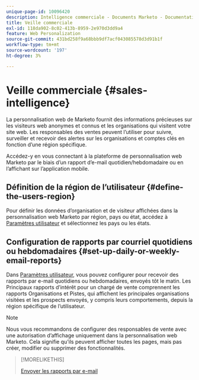 ```yaml
---
unique-page-id: 10096420
description: Intelligence commerciale - Documents Marketo - Documentation du produit
title: Veille commerciale
exl-id: 118da902-8c02-413b-8959-2e970d3dd9a4
feature: Web Personalization
source-git-commit: 431bd258f9a68bbb9df7acf043085578d3d91b1f
workflow-type: tm+mt
source-wordcount: '197'
ht-degree: 3%

---
```


# Veille commerciale {#sales-intelligence}

La personnalisation web de Marketo fournit des informations précieuses sur les visiteurs web anonymes et connus et les organisations qui visitent votre site web. Les responsables des ventes peuvent l’utiliser pour suivre, surveiller et recevoir des alertes sur les organisations et comptes clés en fonction d’une région spécifique.

Accédez-y en vous connectant à la plateforme de personnalisation web Marketo par le biais d’un rapport d’e-mail quotidien/hebdomadaire ou en l’affichant sur l’application mobile.

## Définition de la région de l’utilisateur {#define-the-users-region}

Pour définir les données d’organisation et de visiteur affichées dans la personnalisation web Marketo par région, pays ou état, accédez à [Paramètres utilisateur](/help/marketo/product-docs/web-personalization/getting-started/user-settings.md) et sélectionnez les pays ou les états.

## Configuration de rapports par courriel quotidiens ou hebdomadaires {#set-up-daily-or-weekly-email-reports}

Dans [Paramètres utilisateur](/help/marketo/product-docs/web-personalization/getting-started/user-settings.md), vous pouvez configurer pour recevoir des rapports par e-mail quotidiens ou hebdomadaires, envoyés tôt le matin. Les Principaux rapports d’intérêt pour un chargé de vente comprennent les rapports Organisations et Pistes, qui affichent les principales organisations visitées et les prospects envoyés, y compris leurs comportements, depuis la région spécifique de l’utilisateur.

>[!NOTE]
>
>Nous vous recommandons de configurer des responsables de vente avec une autorisation d’affichage uniquement dans la personnalisation web Marketo. Cela signifie qu’ils peuvent afficher toutes les pages, mais pas créer, modifier ou supprimer des fonctionnalités.

>[!MORELIKETHIS]
>
>[Envoyer les rapports par e-mail](/help/marketo/product-docs/web-personalization/reporting-for-web-personalization/email-reports.md)
